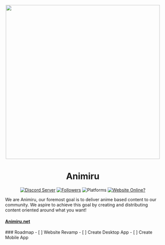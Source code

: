 <p align="center">
  <img width="500" src="https://animiru.dev/neko.png"/>
  <h1 align="center">Animiru</h1>
  <p align="center">
    <a href="https://discord.com/invite/Vgyh3yv"><img src="https://img.shields.io/discord/752577425811964018?color=7289da&logo=discord&logoColor=white&style=for-the-badge" alt="Discord Server"/></a>
    <a href="https://animiru.net"><img src="https://img.shields.io/badge/dynamic/json?color=ff69b4&label=Followers&query=%24.followers&url=https%3A%2F%2Fapi.github.com%2Forgs%2FAnimiru?logo=github&style=for-the-badge" alt="Followers"/></a>
       <a><img src="https://img.shields.io/badge/Platforms-IOS%20%2F%20Android%20%2F%20Windows-blue?style=for-the-badge" alt="Platforms"/></a>
   <a href="https://animiru.net"><img src="https://img.shields.io/website?down_message=Offline&style=for-the-badge&up_message=Online&url=https%3A%2F%2Fanimiru.net" alt="Website Online?"/></a>
  </p>
  <p>We are Animiru, our foremost goal is to deliver anime based content to our community. We aspire to achieve this goal by creating and distributing content oriented around what you want!</p>
  <h4><a href="https://animiru.net">Animiru.net</a></h4>
</p>
### Roadmap
- [ ] Website Revamp
- [ ] Create Desktop App
- [ ] Create Mobile App
